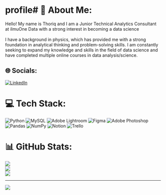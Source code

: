 # profile# 💫 About Me:
Hello! My name is Thoriq and I am a Junior Technical Analytics Consultant at ilmuOne Data with a strong interest in becoming a data science<br><br>I have a background in physics, which has provided me with a strong foundation in analytical thinking and problem-solving skills. I am constantly seeking to expand my knowledge and skills in the field of data science and have completed multiple online courses in data analysis/science.


## 🌐 Socials:
[![LinkedIn](https://img.shields.io/badge/LinkedIn-%230077B5.svg?logo=linkedin&logoColor=white)](https://linkedin.com/in/https://www.linkedin.com/in/mtcholidy/) 

# 💻 Tech Stack:
![Python](https://img.shields.io/badge/python-3670A0?style=for-the-badge&logo=python&logoColor=ffdd54) ![MySQL](https://img.shields.io/badge/mysql-%2300f.svg?style=for-the-badge&logo=mysql&logoColor=white) ![Adobe Lightroom](https://img.shields.io/badge/Adobe%20Lightroom-31A8FF.svg?style=for-the-badge&logo=Adobe%20Lightroom&logoColor=white) 	![Figma](https://img.shields.io/badge/figma-%23F24E1E.svg?style=for-the-badge&logo=figma&logoColor=white) ![Adobe Photoshop](https://img.shields.io/badge/adobephotoshop-%2331A8FF.svg?style=for-the-badge&logo=adobephotoshop&logoColor=white) ![Pandas](https://img.shields.io/badge/pandas-%23150458.svg?style=for-the-badge&logo=pandas&logoColor=white) ![NumPy](https://img.shields.io/badge/numpy-%23013243.svg?style=for-the-badge&logo=numpy&logoColor=white) ![Notion](https://img.shields.io/badge/Notion-%23000000.svg?style=for-the-badge&logo=notion&logoColor=white) ![Trello](https://img.shields.io/badge/Trello-%23026AA7.svg?style=for-the-badge&logo=Trello&logoColor=white)
# 📊 GitHub Stats:
![](https://github-readme-stats.vercel.app/api?username=thoriqcholidy&theme=dracula&hide_border=false&include_all_commits=false&count_private=false)<br/>
![](https://github-readme-streak-stats.herokuapp.com/?user=thoriqcholidy&theme=dracula&hide_border=false)<br/>
![](https://github-readme-stats.vercel.app/api/top-langs/?username=thoriqcholidy&theme=dracula&hide_border=false&include_all_commits=false&count_private=false&layout=compact)

---
[![](https://visitcount.itsvg.in/api?id=thoriqcholidy&icon=0&color=0)](https://visitcount.itsvg.in)

<!-- Proudly created with GPRM ( https://gprm.itsvg.in ) -->
